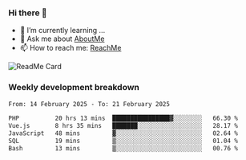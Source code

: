 ### Hi there 👋

- 🌱 I’m currently learning ...
- 💬 Ask me about [AboutMe](https://www.itzcy.com/about)
- 📫 How to reach me: [ReachMe](https://www.itzcy.com/about)

![ReadMe Card](https://github-readme-stats-ten-gilt.vercel.app/api?username=SuperChenYun&show_icons=true&title_color=fff&icon_color=79ff97&text_color=9f9f9f&bg_color=151515&hide_border=true)

### Weekly development breakdown
<!--START_SECTION:waka-->

```txt
From: 14 February 2025 - To: 21 February 2025

PHP          20 hrs 13 mins  ████████████████▓░░░░░░░░   66.30 %
Vue.js       8 hrs 35 mins   ███████░░░░░░░░░░░░░░░░░░   28.17 %
JavaScript   48 mins         ▓░░░░░░░░░░░░░░░░░░░░░░░░   02.64 %
SQL          19 mins         ▒░░░░░░░░░░░░░░░░░░░░░░░░   01.04 %
Bash         13 mins         ▒░░░░░░░░░░░░░░░░░░░░░░░░   00.76 %
```

<!--END_SECTION:waka-->

